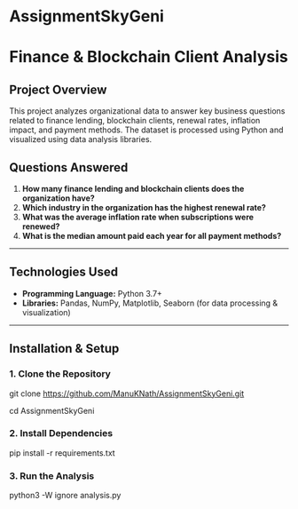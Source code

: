 # AssignmentSkyGeni
# Finance & Blockchain Client Analysis

## Project Overview
This project analyzes organizational data to answer key business questions related to finance lending, blockchain clients, renewal rates, inflation impact, and payment methods. The dataset is processed using Python and visualized using data analysis libraries.

## Questions Answered
1. **How many finance lending and blockchain clients does the organization have?**
2. **Which industry in the organization has the highest renewal rate?**
3. **What was the average inflation rate when subscriptions were renewed?**
4. **What is the median amount paid each year for all payment methods?**

---

## Technologies Used
- **Programming Language:** Python 3.7+
- **Libraries:** Pandas, NumPy, Matplotlib, Seaborn (for data processing & visualization)



---

## Installation & Setup

### 1. Clone the Repository
git clone https://github.com/ManuKNath/AssignmentSkyGeni.git

cd AssignmentSkyGeni

### 2. Install Dependencies
pip install -r requirements.txt


### 3. Run the Analysis
python3 -W ignore analysis.py
